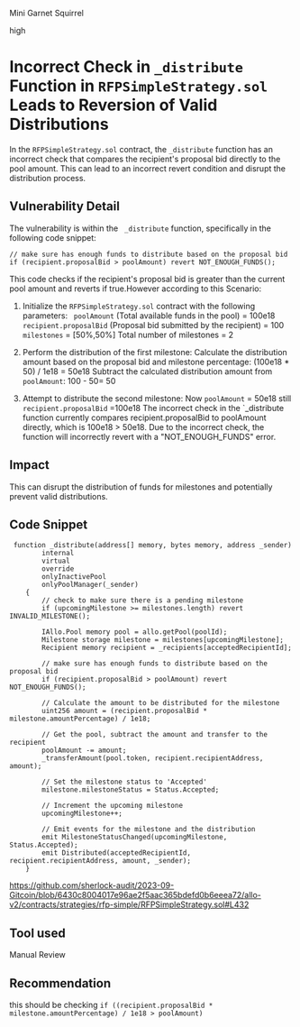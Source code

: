 Mini Garnet Squirrel

high

# Incorrect Check in `_distribute` Function in `RFPSimpleStrategy.sol` Leads to Reversion of Valid Distributions
In the `RFPSimpleStrategy.sol` contract, the `_distribute` function has an incorrect check that compares the recipient's proposal bid directly to the pool amount. This can lead to an incorrect revert condition and disrupt the distribution process.
## Vulnerability Detail
The vulnerability is within the ` _distribute` function, specifically in the following code snippet:
```solidity
// make sure has enough funds to distribute based on the proposal bid
if (recipient.proposalBid > poolAmount) revert NOT_ENOUGH_FUNDS();
```
This code checks if the recipient's proposal bid is greater than the current pool amount and reverts if true.However according to this 
Scenario:
  1)  Initialize the `RFPSimpleStrategy.sol` contract with the following parameters:
       ` poolAmount` (Total available funds in the pool) = 100e18
        `recipient.proposalBid` (Proposal bid submitted by the recipient) = 100
       ` milestones` = [50%,50%]
        Total number of milestones = 2

  2)  Perform the distribution of the first milestone:
        Calculate the distribution amount based on the proposal bid and milestone percentage: (100e18 * 50) / 1e18 = 50e18
        Subtract the calculated distribution amount from `poolAmount`: 100 - 50= 50

  3)  Attempt to distribute the second milestone:
        Now `poolAmount` = 50e18
        still `recipient.proposalBid` =100e18
        The incorrect check in the `_distribute function currently compares recipient.proposalBid to poolAmount directly, which is 100e18 > 50e18.
        Due to the incorrect check, the function will incorrectly revert with a "NOT_ENOUGH_FUNDS" error.
## Impact
This can disrupt the distribution of funds for milestones and potentially prevent valid distributions.

## Code Snippet
```solidity
 function _distribute(address[] memory, bytes memory, address _sender)
        internal
        virtual
        override
        onlyInactivePool
        onlyPoolManager(_sender)
    {
        // check to make sure there is a pending milestone
        if (upcomingMilestone >= milestones.length) revert INVALID_MILESTONE();

        IAllo.Pool memory pool = allo.getPool(poolId);
        Milestone storage milestone = milestones[upcomingMilestone];
        Recipient memory recipient = _recipients[acceptedRecipientId];

        // make sure has enough funds to distribute based on the proposal bid
        if (recipient.proposalBid > poolAmount) revert NOT_ENOUGH_FUNDS();

        // Calculate the amount to be distributed for the milestone
        uint256 amount = (recipient.proposalBid * milestone.amountPercentage) / 1e18;

        // Get the pool, subtract the amount and transfer to the recipient
        poolAmount -= amount;
        _transferAmount(pool.token, recipient.recipientAddress, amount);

        // Set the milestone status to 'Accepted'
        milestone.milestoneStatus = Status.Accepted;

        // Increment the upcoming milestone
        upcomingMilestone++;

        // Emit events for the milestone and the distribution
        emit MilestoneStatusChanged(upcomingMilestone, Status.Accepted);
        emit Distributed(acceptedRecipientId, recipient.recipientAddress, amount, _sender);
    }
   ```
https://github.com/sherlock-audit/2023-09-Gitcoin/blob/6430c8004017e96ae2f5aac365bdefd0b6eeea72/allo-v2/contracts/strategies/rfp-simple/RFPSimpleStrategy.sol#L432
## Tool used

Manual Review

## Recommendation
this should be checking `if ((recipient.proposalBid * milestone.amountPercentage) / 1e18 > poolAmount)`